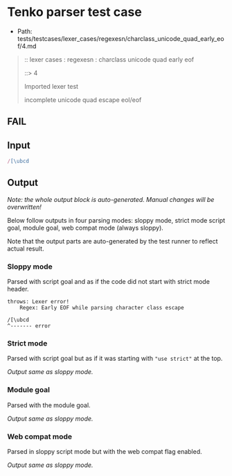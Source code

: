 # Tenko parser test case

- Path: tests/testcases/lexer_cases/regexesn/charclass_unicode_quad_early_eof/4.md

> :: lexer cases : regexesn : charclass unicode quad early eof
>
> ::> 4
>
> Imported lexer test
>
> incomplete unicode quad escape eol/eof

## FAIL

## Input

`````js
/[\ubcd
`````

## Output

_Note: the whole output block is auto-generated. Manual changes will be overwritten!_

Below follow outputs in four parsing modes: sloppy mode, strict mode script goal, module goal, web compat mode (always sloppy).

Note that the output parts are auto-generated by the test runner to reflect actual result.

### Sloppy mode

Parsed with script goal and as if the code did not start with strict mode header.

`````
throws: Lexer error!
    Regex: Early EOF while parsing character class escape

/[\ubcd
^------- error
`````

### Strict mode

Parsed with script goal but as if it was starting with `"use strict"` at the top.

_Output same as sloppy mode._

### Module goal

Parsed with the module goal.

_Output same as sloppy mode._

### Web compat mode

Parsed in sloppy script mode but with the web compat flag enabled.

_Output same as sloppy mode._
